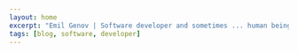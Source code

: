 ```yaml
---
layout: home
excerpt: "Emil Genov | Software developer and sometimes ... human being."
tags: [blog, software, developer]
---
```


